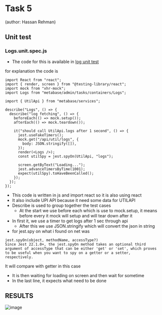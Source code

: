 # Task 5
(author: Hassan Rehman)
## Unit test

### Logs.unit.spec.js

- The code for this is available in [log unit test](https://github.com/metabase/metabase/blob/master/frontend/test/metabase/admin/tasks/containers/Logs.unit.spec.js)

for explanation the code is 

```
import React from "react";
import { render, screen } from "@testing-library/react";
import mock from "xhr-mock";
import Logs from "metabase/admin/tasks/containers/Logs";

import { UtilApi } from "metabase/services";

describe("Logs", () => {
  describe("log fetching", () => {
    beforeEach(() => mock.setup());
    afterEach(() => mock.teardown());

    it("should call UtilApi.logs after 1 second", () => {
      jest.useFakeTimers();
      mock.get("/api/util/logs", {
        body: JSON.stringify([]),
      });
      render(<Logs />);
      const utilSpy = jest.spyOn(UtilApi, "logs");

      screen.getByText("Loading...");
      jest.advanceTimersByTime(1001);
      expect(utilSpy).toHaveBeenCalled();
    });
  });
});

```
- This code is written in js and import react so it is also using react
- It also include UPI API because it need some data for UTILAPI
- Describe is used to group together the test cases 
  - At the start we use before each which is use to mock.setup, it means before every it mock will setup and will tear down after it
- In first it, we use a timer to get logs after 1 sec through api 
  - After this we use JSON.stringify which will convert the json in string
- for jest.spy on what i found on net was

```
jest.spyOn(object, methodName, accessType?)
Since Jest 22.1.0+, the jest.spyOn method takes an optional third argument of accessType that can be either 'get' or 'set', which proves to be useful when you want to spy on a getter or a setter, respectively.
```
It will compare with getter in this case 

- It is then waiting for loading on screen and then wait for sometime
- In the last line, it expects what need to be done

## RESULTS

![image](https://user-images.githubusercontent.com/82565130/200183522-a7bb671c-45d3-410d-bbd5-049343b31f99.png)


